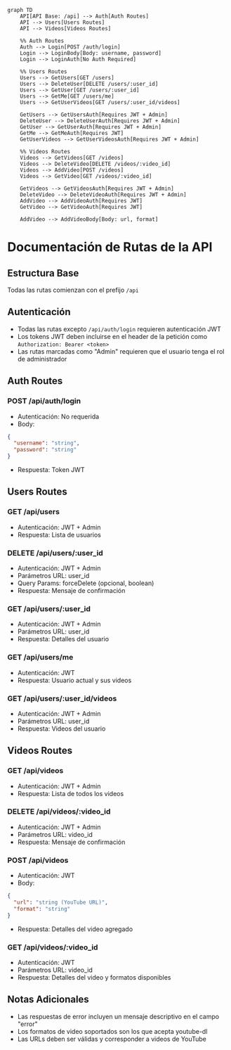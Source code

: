 ```mermaid
graph TD
    API[API Base: /api] --> Auth[Auth Routes]
    API --> Users[Users Routes]
    API --> Videos[Videos Routes]

    %% Auth Routes
    Auth --> Login[POST /auth/login]
    Login --> LoginBody[Body: username, password]
    Login --> LoginAuth[No Auth Required]

    %% Users Routes
    Users --> GetUsers[GET /users]
    Users --> DeleteUser[DELETE /users/:user_id]
    Users --> GetUser[GET /users/:user_id]
    Users --> GetMe[GET /users/me]
    Users --> GetUserVideos[GET /users/:user_id/videos]

    GetUsers --> GetUsersAuth[Requires JWT + Admin]
    DeleteUser --> DeleteUserAuth[Requires JWT + Admin]
    GetUser --> GetUserAuth[Requires JWT + Admin]
    GetMe --> GetMeAuth[Requires JWT]
    GetUserVideos --> GetUserVideosAuth[Requires JWT + Admin]

    %% Videos Routes
    Videos --> GetVideos[GET /videos]
    Videos --> DeleteVideo[DELETE /videos/:video_id]
    Videos --> AddVideo[POST /videos]
    Videos --> GetVideo[GET /videos/:video_id]

    GetVideos --> GetVideosAuth[Requires JWT + Admin]
    DeleteVideo --> DeleteVideoAuth[Requires JWT + Admin]
    AddVideo --> AddVideoAuth[Requires JWT]
    GetVideo --> GetVideoAuth[Requires JWT]

    AddVideo --> AddVideoBody[Body: url, format]
```
# Documentación de Rutas de la API

## Estructura Base
Todas las rutas comienzan con el prefijo `/api`

## Autenticación
- Todas las rutas excepto `/api/auth/login` requieren autenticación JWT
- Los tokens JWT deben incluirse en el header de la petición como `Authorization: Bearer <token>`
- Las rutas marcadas como "Admin" requieren que el usuario tenga el rol de administrador

## Auth Routes

### POST /api/auth/login
- Autenticación: No requerida
- Body:
```json
{
  "username": "string",
  "password": "string"
}
```
- Respuesta: Token JWT

## Users Routes

### GET /api/users
- Autenticación: JWT + Admin
- Respuesta: Lista de usuarios

### DELETE /api/users/:user_id
- Autenticación: JWT + Admin
- Parámetros URL: user_id
- Query Params: forceDelete (opcional, boolean)
- Respuesta: Mensaje de confirmación

### GET /api/users/:user_id
- Autenticación: JWT + Admin
- Parámetros URL: user_id
- Respuesta: Detalles del usuario

### GET /api/users/me
- Autenticación: JWT
- Respuesta: Usuario actual y sus videos

### GET /api/users/:user_id/videos
- Autenticación: JWT + Admin
- Parámetros URL: user_id
- Respuesta: Videos del usuario

## Videos Routes

### GET /api/videos
- Autenticación: JWT + Admin
- Respuesta: Lista de todos los videos

### DELETE /api/videos/:video_id
- Autenticación: JWT + Admin
- Parámetros URL: video_id
- Respuesta: Mensaje de confirmación

### POST /api/videos
- Autenticación: JWT
- Body:
```json
{
  "url": "string (YouTube URL)",
  "format": "string"
}
```
- Respuesta: Detalles del video agregado

### GET /api/videos/:video_id
- Autenticación: JWT
- Parámetros URL: video_id
- Respuesta: Detalles del video y formatos disponibles

## Notas Adicionales
- Las respuestas de error incluyen un mensaje descriptivo en el campo "error"
- Los formatos de video soportados son los que acepta youtube-dl
- Las URLs deben ser válidas y corresponder a videos de YouTube 